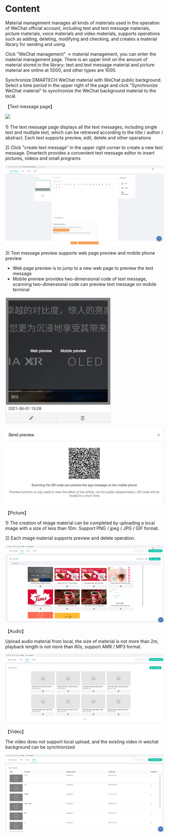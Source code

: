 # Content

Material management manages all kinds of materials used in the operation of WeChat official account, including text and text message materials, picture materials, voice materials and video materials, supports operations such as adding, deleting, modifying and checking, and creates a material library for sending and using.

Click "WeChat management" -&gt; material management, you can enter the material management page. There is an upper limit on the amount of material stored in the library: text and text message material and picture material are online at 5000, and other types are 1000.

Synchronize DMARTECH WeChat material with WeChat public background. Select a time period in the upper right of the page and click "Synchronize WeChat material" to synchronize the WeChat background material to the local.

【Text message page】

![](../.gitbook/assets/image%20%2867%29.gif)

1\) The text message page displays all the text messages, including single text and multiple text, which can be retrieved according to the title / author / abstract. Each text supports preview, edit, delete and other operations

2\) Click "create text message" in the upper right corner to create a new text message. Dmartech provides a convenient text message editor to insert pictures, videos and small programs

![](../.gitbook/assets/tu-wen-xiao-xi-eng.jpg)

3\) Text message preview supports web page preview and mobile phone preview 

* Web page preview is to jump to a new web page to preview the text message 
* Mobile preview provides two-dimensional code of text message, scanning two-dimensional code can preview text message on mobile terminal

![](../.gitbook/assets/tu-wen-xiao-xi-yu-lan-eng.jpg)

![Mobile preview](../.gitbook/assets/shou-ji-yu-lan-eng.jpg)

【Picture】

1\) The creation of image material can be completed by uploading a local image with a size of less than 10m. Support PNG / jpeg / JPG / GIF format. 

2\) Each image material supports preview and delete operation.

![Picture](../.gitbook/assets/tu-pian-su-cai-eng.jpg)

【Audio】

Upload audio material from local, the size of material is not more than 2m, playback length is not more than 60s, support AMR / MP3 format.

![Audio](../.gitbook/assets/yu-yin-su-cai-eng.jpg)

【Video】

The video does not support local upload, and the existing video in wechat background can be synchronized

![Video](../.gitbook/assets/shi-pin-eng.jpg)



